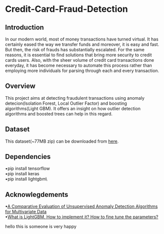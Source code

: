# Credit-Card-Fraud-Detection
## Introduction
In our modern world, most of money transactions have turned virtual. It has certainly eased the way we transfer funds and moreover, it is easy and fast. But then, the risk of frauds has substantially escalated. For the same reasons, it is essential to find solutions that bring more security to credit cards users. Also, with the sheer volume of credit card transactions done everyday, it has become necessary to automate this process rather than employing more individuals for parsing through each and every transaction.

## Overview
This project aims at detecting fraudulent transactions using anomaly detecion(Isolation Forest, Local Outlier Factor) and boosting algorithms(Light GBM). It offers an insight on how outlier detection algorithms and boosted trees can help in this regard.

## Dataset
This dataset(~77MB zip) can be downloaded from [here](https://www.kaggle.com/mlg-ulb/creditcardfraud).

## Dependencies
•pip install tensorflow\
•pip install keras\
•pip install lightgbm\

## Acknowlegdements
•[A Comparative Evaluation of Unsupervised Anomaly Detection Algorithms for Multivariate Data](https://journals.plos.org/plosone/article?id=10.1371/journal.pone.0152173)\
•[What is LightGBM, How to implement it? How to fine tune the parameters?](https://medium.com/@pushkarmandot/https-medium-com-pushkarmandot-what-is-lightgbm-how-to-implement-it-how-to-fine-tune-the-parameters-60347819b7fc)

hello this is someone is very happy
